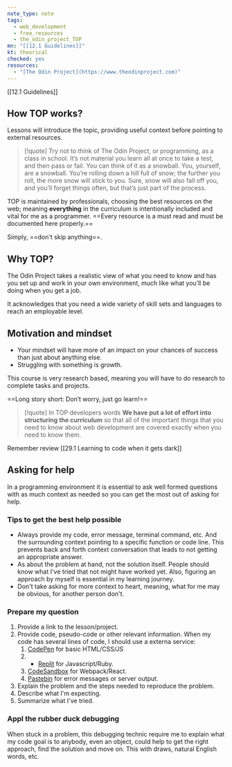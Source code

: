 ```yaml
---
note_type: note
tags:
  - web_development
  - free_resources
  - the_odin_project_TOP
mn: "[[12.1 Guidelines]]"
kt: theorical
checked: yes
resources:
  - "[The Odin Project](https://www.theodinproject.com)"
---
```

[[12.1 Guidelines]]
## How TOP works?
Lessons will introduce the topic, providing useful context before pointing to external resources. 
>[!quote]
>Try not to think of The Odin Project, or programming, as a class in school. It’s not material you learn all at once to take a test, and then pass or fail. You can think of it as a snowball. You, yourself, are a snowball. You’re rolling down a hill full of snow; the further you roll, the more snow will stick to you. Sure, snow will also fall off you, and you’ll forget things often, but that’s just part of the process.

TOP is maintained by professionals, choosing the best resources on the web; meaning **everything** in the curriculum is intentionally included and vital for me as a programmer. ==Every resource is a must read and must be documented here properly.==

Simply, ==don't skip anything==.

## Why TOP?
The Odin Project takes a realistic view of what you need to know and has you set up and work in your own environment, much like what you’ll be doing when you get a job.

It acknowledges that you need a wide variety of skill sets and languages to reach an employable level.
## Motivation and mindset
- Your mindset will have more of an impact on your chances of success than just about anything else.
- Struggling with something is growth.

This course is very research based, meaning you will have to do research to complete tasks and projects.

==Long story short: Don’t worry, just go learn!==

>[!quote] In TOP developers words
>**We have put a lot of effort into structuring the curriculum** so that all of the important things that you need to know about web development are covered exactly when you need to know them.

Remember review [[29.1 Learning to code when it gets dark]]
## Asking for help
In a programming environment it is essential to ask well formed questions with as much context as needed so you can get the most out of asking for help.
### Tips to get the best help possible
- Always provide my code, error message, terminal command, etc. And the surrounding context pointing to a specific function or code line. This prevents back and forth context conversation that leads to not getting an appropriate answer.
- As about the problem at hand, not the solution itself. People should know what I've tried that not might have worked yet. Also, figuring an approach by myself is essential in my learning journey. 
- Don't take asking for more context to heart, meaning, what for me may be obvious, for another person don't. 

### Prepare my question
1. Provide a link to the lesson/project.
2. Provide code, pseudo-code or other relevant information. When my code has several lines of code, I should use a externa service:
	1. [CodePen](https://codepen.io/) for basic HTML/CSS/JS
	2. - [Replit](https://replit.com/) for Javascript/Ruby.
	3. [CodeSandbox](https://codesandbox.io/) for Webpack/React.
	4. [Pastebin](http://pastebin.com/) for error messages or server output.
3. Explain the problem and the steps needed to reproduce the problem. 
4. Describe what I'm expecting. 
5. Summarize what I've tried. 

### Appl the rubber duck debugging
When stuck in a problem, this debugging technic require me to explain what my code goal is to anybody, even an object, could help to get the right approach, find the solution and move on. This with draws, natural English words, etc. 